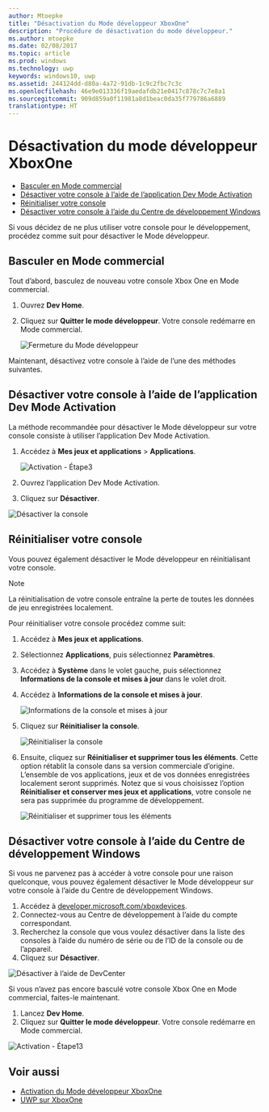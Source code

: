 ```yaml
---
author: Mtoepke
title: "Désactivation du Mode développeur XboxOne"
description: "Procédure de désactivation du mode développeur."
ms.author: mtoepke
ms.date: 02/08/2017
ms.topic: article
ms.prod: windows
ms.technology: uwp
keywords: windows10, uwp
ms.assetid: 244124dd-d80a-4a72-91db-1c9c2fbc7c3c
ms.openlocfilehash: 46e9e013336f19aedafdb21e0417c878c7c7e8a1
ms.sourcegitcommit: 909d859a0f11981a8d1beac0da35f779786a6889
translationtype: HT
---
```

# <a name="xbox-one-developer-mode-deactivation"></a>Désactivation du mode développeur XboxOne

* [Basculer en Mode commercial](#switch-to-retail-mode)
* [Désactiver votre console à l’aide de l’application Dev Mode Activation](#deactivate-your-console-using-the-dev-mode-activation-app)  
* [Réinitialiser votre console](#reset-your-console)
* [Désactiver votre console à l’aide du Centre de développement Windows](#deactivate-your-console-using-windows-dev-center)

Si vous décidez de ne plus utiliser votre console pour le développement, procédez comme suit pour désactiver le Mode développeur.

## <a name="switch-to-retail-mode"></a>Basculer en Mode commercial
Tout d’abord, basculez de nouveau votre console Xbox One en Mode commercial.

1. Ouvrez **Dev Home**.
2. Cliquez sur **Quitter le mode développeur**.  Votre console redémarre en Mode commercial.  

   ![Fermeture du Mode développeur](images/deactivation-leave-dev-mode.png)

Maintenant, désactivez votre console à l’aide de l’une des méthodes suivantes.

## <a name="deactivate-your-console-using-the-dev-mode-activation-app"></a>Désactiver votre console à l’aide de l’application Dev Mode Activation

La méthode recommandée pour désactiver le Mode développeur sur votre console consiste à utiliser l’application Dev Mode Activation. 

1. Accédez à **Mes jeux et applications** > **Applications**.
  
   ![Activation - Étape3](images/activation-step-3.png)    
   
2.  Ouvrez l’application Dev Mode Activation.    
3.  Cliquez sur **Désactiver**.
  
![Désactiver la console](images/deactivation-app.png)

## <a name="reset-your-console"></a>Réinitialiser votre console

Vous pouvez également désactiver le Mode développeur en réinitialisant votre console.  

> [!NOTE]
> La réinitialisation de votre console entraîne la perte de toutes les données de jeu enregistrées localement.

Pour réinitialiser votre console procédez comme suit:

1.  Accédez à **Mes jeux et applications**.  
2.  Sélectionnez **Applications**, puis sélectionnez **Paramètres**.  
3.  Accédez à **Système** dans le volet gauche, puis sélectionnez **Informations de la console et mises à jour** dans le volet droit.  
4.  Accédez à **Informations de la console et mises à jour**.  
   
    ![Informations de la console et mises à jour](images/deactivation-console-info-updates.png)  
    
5.  Cliquez sur **Réinitialiser la console**.
    
    ![Réinitialiser la console](images/deactivation-reset-console.png)
    
6.  Ensuite, cliquez sur **Réinitialiser et supprimer tous les éléments**. Cette option rétablit la console dans sa version commerciale d’origine.  L’ensemble de vos applications, jeux et de vos données enregistrées localement seront supprimés. Notez que si vous choisissez l’option **Réinitialiser et conserver mes jeux et applications**, votre console ne sera pas supprimée du programme de développement.  
   
    ![Réinitialiser et supprimer tous les éléments](images/deactivation-reset-remove.png)

## <a name="deactivate-your-console-using-windows-dev-center"></a>Désactiver votre console à l’aide du Centre de développement Windows

Si vous ne parvenez pas à accéder à votre console pour une raison quelconque, vous pouvez également désactiver le Mode développeur sur votre console à l’aide du Centre de développement Windows.

1. Accédez à [developer.microsoft.com/xboxdevices](https://developer.microsoft.com/xboxdevices).    
2. Connectez-vous au Centre de développement à l’aide du compte correspondant.    
3. Recherchez la console que vous voulez désactiver dans la liste des consoles à l’aide du numéro de série ou de l’ID de la console ou de l’appareil.  
4. Cliquez sur **Désactiver**.  
  
![Désactiver à l’aide de DevCenter](images/deactivation-devcenter.png)

Si vous n’avez pas encore basculé votre console Xbox One en Mode commercial, faites-le maintenant.

1. Lancez **Dev Home**.
2. Cliquez sur **Quitter le mode développeur**.  Votre console redémarre en Mode commercial.

![Activation - Étape13](images/deactivation-leave-dev-mode.png)

## <a name="see-also"></a>Voir aussi
- [Activation du Mode développeur XboxOne](devkit-activation.md)
- [UWP sur XboxOne](index.md)
